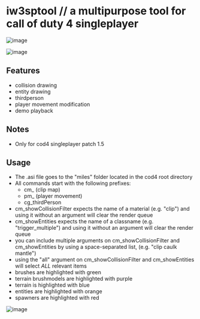 # iw3sptool // a multipurpose tool for call of duty 4 singleplayer

![image](https://github.com/kejjjjj/iw3sptool/assets/108032666/0c3b108d-a0cf-4235-9138-0737ee0d4537)

![image](https://github.com/kejjjjj/iw3sptool/assets/108032666/d9c08f5e-47fc-4a8a-90e3-eb74a546b0f0)

## Features
- collision drawing 
- entity drawing
- thirdperson
- player movement modification
- demo playback

## Notes
- Only for cod4 singleplayer patch 1.5

## Usage
- The .asi file goes to the "miles" folder located in the cod4 root directory
- All commands start with the following prefixes:
    - cm_ (clip map)
    - pm_ (player movement)
    - cg_thirdPerson
- cm_showCollisionFilter expects the name of a material (e.g. "clip") and using it without an argument will clear the render queue
- cm_showEntities expects the name of a classname (e.g. "trigger_multiple") and using it without an argument will clear the render queue
- you can include multiple arguments on cm_showCollisionFilter and cm_showEntities by using a space-separated list, (e.g. "clip caulk mantle")
- using the "all" argument on cm_showCollisionFilter and cm_showEntities will select *ALL* relevant items
- brushes are highlighted with green
- terrain brushmodels are highlighted with purple
- terrain is highlighted with blue
- entities are highlighted with orange
- spawners are highlighted with red

![image](https://github.com/kejjjjj/iw3sptool/assets/108032666/75698826-97fb-4777-9cd7-b3da8009faf4)
